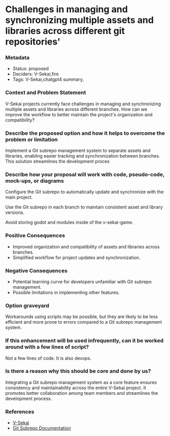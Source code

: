 # Challenges in managing and synchronizing multiple assets and libraries across different git repositories'

### Metadata

- Status: proposed <!-- draft | proposed | rejected | accepted | deprecated | superseded by -->
- Deciders: V-Sekai,fire
- Tags: V-Sekai,chatgpt4 summary,

### Context and Problem Statement

V-Sekai projects currently face challenges in managing and synchronizing multiple assets and libraries across different branches. How can we improve the workflow to better maintain the project's organization and compatibility?

### Describe the proposed option and how it helps to overcome the problem or limitation

Implement a Git subrepo management system to separate assets and libraries, enabling easier tracking and synchronization between branches. This solution streamlines the development proces

### Describe how your proposal will work with code, pseudo-code, mock-ups, or diagrams

Configure the Git subrepo to automatically update and synchronize with the main project.

Use the Git subrepo in each branch to maintain consistent asset and library versions.

Avoid storing godot and modules inside of the v-sekai-game.

### Positive Consequences

* Improved organization and compatibility of assets and libraries across branches.
* Simplified workflow for project updates and synchronization.

### Negative Consequences

 * Potential learning curve for developers unfamiliar with Git subrepo management.
 * Possible limitations in implementing other features.


### Option graveyard

Workarounds using scripts may be possible, but they are likely to be less efficient and more prone to errors compared to a Git subrepo management system.


### If this enhancement will be used infrequently, can it be worked around with a few lines of script?

Not a few lines of code. It is also devops.

### Is there a reason why this should be core and done by us?

Integrating a Git subrepo management system as a core feature ensures consistency and maintainability across the entire V-Sekai project. It promotes better collaboration among team members and streamlines the development process.


### References

- [V-Sekai](https://v-sekai.org/)
- [Git Subrepo Documentation](https://github.com/ingydotnet/git-subrepo)
